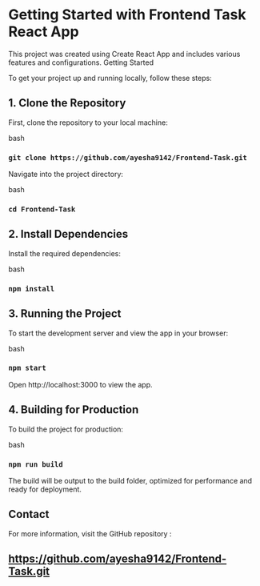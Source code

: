 # Getting Started with Frontend Task React App

This project was created using Create React App and includes various features and configurations.
Getting Started

To get your project up and running locally, follow these steps:

## 1. Clone the Repository

First, clone the repository to your local machine:

bash

### `git clone https://github.com/ayesha9142/Frontend-Task.git`

Navigate into the project directory:

bash

### `cd Frontend-Task`

## 2. Install Dependencies

Install the required dependencies:

bash
### `npm install`

## 3. Running the Project

To start the development server and view the app in your browser:

bash
### `npm start`

Open http://localhost:3000 to view the app.

## 4. Building for Production

To build the project for production:

bash

### `npm run build`

The build will be output to the build folder, optimized for performance and ready for deployment.


## Contact

For more information, visit the GitHub repository : 

## https://github.com/ayesha9142/Frontend-Task.git